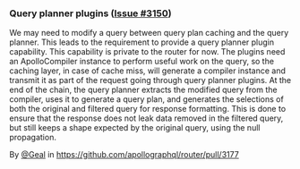 ### Query planner plugins ([Issue #3150](https://github.com/apollographql/router/issues/3150))

We may need to modify a query between query plan caching and the query planner. This leads to the requirement to provide a query planner plugin capability. This capability is private to the router for now.
The plugins need an ApolloCompiler instance to perform useful work on the query, so the caching layer, in case of cache miss, will generate a compiler instance and transmit it as part of the request going through query planner plugins. At the end of the chain, the query planner extracts the modified query from the compiler, uses it to generate a query plan, and generates the selections of both the original and filtered query for response formatting. This is done to ensure that the response does not leak data removed in the filtered query, but still keeps a shape expected by the original query, using the null propagation.

By [@Geal](https://github.com/Geal) in https://github.com/apollographql/router/pull/3177